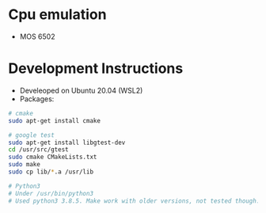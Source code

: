 # Cpu emulation

* MOS 6502


# Development Instructions

* Develeoped on Ubuntu 20.04 (WSL2)
* Packages:
```sh
# cmake
sudo apt-get install cmake

# google test
sudo apt-get install libgtest-dev
cd /usr/src/gtest
sudo cmake CMakeLists.txt
sudo make
sudo cp lib/*.a /usr/lib

# Python3
# Under /usr/bin/python3
# Used python3 3.8.5. Make work with older versions, not tested though.
```
